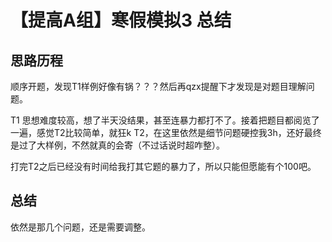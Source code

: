 # 【提高A组】寒假模拟3 总结

## 思路历程

顺序开题，发现T1样例好像有锅？？？然后再qzx提醒下才发现是对题目理解问题。

T1 思想难度较高，想了半天没结果，甚至连暴力都打不了。接着把题目都阅览了一遍，感觉T2比较简单，就狂k T2，在这里依然是细节问题硬控我3h，还好最终是过了大样例，不然就真的会寄（不过话说时超咋整）。

打完T2之后已经没有时间给我打其它题的暴力了，所以只能但愿能有个100吧。

## 总结

依然是那几个问题，还是需要调整。